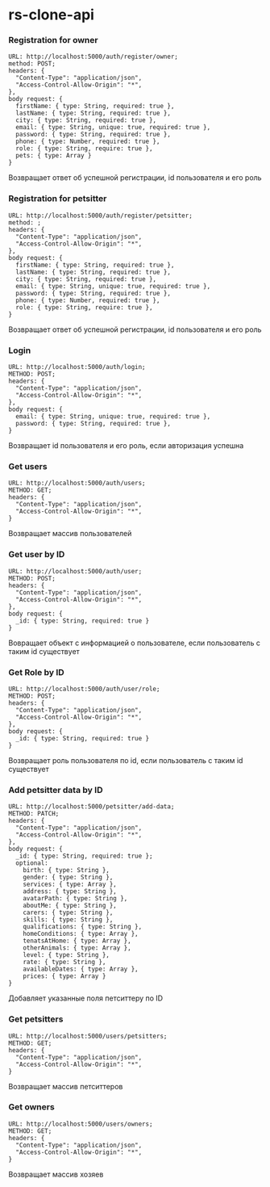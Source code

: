 # rs-clone-api

### Registration for owner

``` 
URL: http://localhost:5000/auth/register/owner;
method: POST;
headers: {
  "Content-Type": "application/json",
  "Access-Control-Allow-Origin": "*",
},
body request: {
  firstName: { type: String, required: true },
  lastName: { type: String, required: true },
  city: { type: String, required: true },
  email: { type: String, unique: true, required: true },
  password: { type: String, required: true },
  phone: { type: Number, required: true },
  role: { type: String, require: true },
  pets: { type: Array }
} 
```
Возвращает ответ об успешной регистрации, id пользователя и его роль

### Registration for petsitter
``` 
URL: http://localhost:5000/auth/register/petsitter;
method: ;
headers: {
  "Content-Type": "application/json",
  "Access-Control-Allow-Origin": "*",
},
body request: {
  firstName: { type: String, required: true },
  lastName: { type: String, required: true },
  city: { type: String, required: true },
  email: { type: String, unique: true, required: true },
  password: { type: String, required: true },
  phone: { type: Number, required: true },
  role: { type: String, require: true },
}
```
Возвращает ответ об успешной регистрации, id пользователя и его роль

### Login
```
URL: http://localhost:5000/auth/login;
METHOD: POST;
headers: {
  "Content-Type": "application/json",
  "Access-Control-Allow-Origin": "*",
},
body request: {
  email: { type: String, unique: true, required: true },
  password: { type: String, required: true },
}
```
Возвращает id пользователя и его роль, если авторизация успешна

### Get users
```
URL: http://localhost:5000/auth/users;
METHOD: GET;
headers: {
  "Content-Type": "application/json",
  "Access-Control-Allow-Origin": "*",
}
```
Возвращает массив пользователей

### Get user by ID
```
URL: http://localhost:5000/auth/user;
METHOD: POST;
headers: {
  "Content-Type": "application/json",
  "Access-Control-Allow-Origin": "*",
},
body request: {
  _id: { type: String, required: true }
}
```
Вовращает объект с информацией о пользователе, если пользователь с таким id существует

### Get Role by ID
```
URL: http://localhost:5000/auth/user/role;
METHOD: POST;
headers: {
  "Content-Type": "application/json",
  "Access-Control-Allow-Origin": "*",
},
body request: {
  _id: { type: String, required: true }
}
```
Возвращает роль пользователя по id, если пользователь с таким id существует

### Add petsitter data by ID
```
URL: http://localhost:5000/petsitter/add-data;
METHOD: PATCH;
headers: {
  "Content-Type": "application/json",
  "Access-Control-Allow-Origin": "*",
},
body request: {
  _id: { type: String, required: true };
  optional: 
    birth: { type: String },
    gender: { type: String },
    services: { type: Array },
    address: { type: String },
    avatarPath: { type: String },
    aboutMe: { type: String },
    carers: { type: String },
    skills: { type: String },
    qualifications: { type: String },
    homeConditions: { type: Array },
    tenatsAtHome: { type: Array },
    otherAnimals: { type: Array },
    level: { type: String },
    rate: { type: String },
    availableDates: { type: Array },
    prices: { type: Array }
}
```
Добавляет указанные поля петситтеру по ID

### Get petsitters
```
URL: http://localhost:5000/users/petsitters;
METHOD: GET;
headers: {
  "Content-Type": "application/json",
  "Access-Control-Allow-Origin": "*",
}
```
Возвращает массив петситтеров

### Get owners
```
URL: http://localhost:5000/users/owners;
METHOD: GET;
headers: {
  "Content-Type": "application/json",
  "Access-Control-Allow-Origin": "*",
}
```
Возвращает массив хозяев